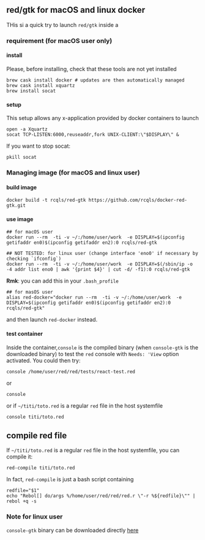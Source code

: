 ## red/gtk for macOS and linux docker

THis si a quick try to launch `red/gtk` inside a  

### requirement (for macOS user only)

#### install

Please, before installing, check that these tools are not yet installed

```{bash}
brew cask install docker # updates are then automatically managed 
brew cask install xquartz
brew install socat
```
#### setup

This setup allows any x-application provided by docker containers to launch 

```{bash}
open -a Xquartz
socat TCP-LISTEN:6000,reuseaddr,fork UNIX-CLIENT:\"$DISPLAY\" &
```

If you want to stop socat: 

```{bash}
pkill socat
```

### Managing image (for macOS and linux user)

#### build image

```{bash}
docker build -t rcqls/red-gtk https://github.com/rcqls/docker-red-gtk.git
```

#### use image

```{bash}
## for macOS user
docker run --rm  -ti -v ~/:/home/user/work  -e DISPLAY=$(ipconfig getifaddr en0)$(ipconfig getifaddr en2):0 rcqls/red-gtk

## NOT TESTED: for linux user (change interface 'eno0' if necessary by checking `ifconfig`)
docker run --rm  -ti -v ~/:/home/user/work  -e DISPLAY=$(/sbin/ip -o -4 addr list eno0 | awk '{print $4}' | cut -d/ -f1):0 rcqls/red-gtk
```

**Rmk**: you can add this in your `.bash_profile`

```{bash}
## for masOS user
alias red-docker="docker run --rm  -ti -v ~/:/home/user/work  -e DISPLAY=$(ipconfig getifaddr en0)$(ipconfig getifaddr en2):0 rcqls/red-gtk"
```

and then launch `red-docker` instead.

#### test container

Inside the container,`console` is the compiled binary (when `console-gtk` is the downloaded binary) to test the `red` console with `Needs: 'View` option activated. You could then try:

```{bash}
console /home/user/red/red/tests/react-test.red
```

or 

```{bash}
console
```

or if `~/titi/toto.red` is a regular `red` file in the host systemfile

```{bash}
console titi/toto.red
```

## compile red file

If `~/titi/toto.red` is a regular `red` file in the host systemfile, you can compile it:

```{bash}
red-compile titi/toto.red
```

In fact, `red-compile` is just a bash script containing 

```{bash}
redfile="$1"
echo "Rebol[] do/args %/home/user/red/red/red.r \"-r %${redfile}\"" | rebol +q -s
```

### Note for linux user

`console-gtk` binary can be downloaded directly [here](https://toltex.u-ga.fr/users/RCqls/Red/console-gtk)
